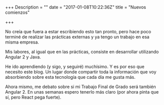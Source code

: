 +++
Description = ""
date = "2017-01-08T10:22:36Z"
title = "Nuevos comienzos"

+++

No creía que fuera a estar escribiendo esto tan pronto, pero hace poco terminé de realizar las prácticas externas y ya tengo un trabajo en esa misma empresa.


Mis labores, al igual que en las prácticas, consiste en desarrollar utilizando Angular 2 y Java. 

He ido aprendiendo (y sigo, y seguiré) muchísimo. Y es por eso que necesito este blog. Un lugar donde compartir toda la información que voy absorbiendo sobre esta tecnología que cada día me gusta más.

Ahora mismo, me debato sobre si mi Trabajo Final de Grado será también Angular 2. En unas semanas espero tenerlo más claro (por ahora pinta que sí, pero React pega fuerte).